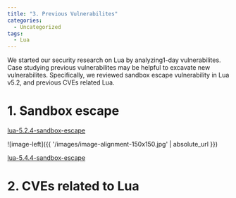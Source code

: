 ```yaml
---
title: "3. Previous Vulnerabilites"
categories:
  - Uncategorized
tags:
  - Lua
---
```

We started our security research on Lua by analyzing1-day vulnerabilites. Case studying previous vulnerabilites may be helpful to excavate new vulnerabilites. Specifically, we reviewed sandbox escape vulnerability in Lua v5.2, and previous CVEs related Lua.


# 1. Sandbox escape

[lua-5.2.4-sandbox-escape](https://github.com/erezto/lua-sandbox-escape)

![image-left]({{ '/images/image-alignment-150x150.jpg' | absolute_url }})


[lua-5.4.4-sandbox-escape](https://github.com/Lua-Project/lua-5.4.4-sandbox-escape)




# 2. CVEs related to Lua


